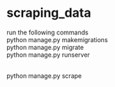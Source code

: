 # scraping_data
run the following commands 
</br>
python manage.py makemigrations</br>
python manage.py migrate</br>
python manage.py runserver</br>
</br>


python manage.py scrape
